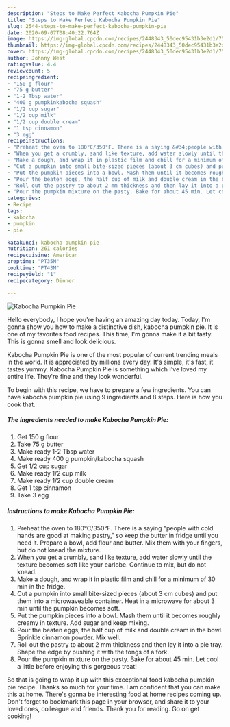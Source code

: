 ```yaml
---
description: "Steps to Make Perfect Kabocha Pumpkin Pie"
title: "Steps to Make Perfect Kabocha Pumpkin Pie"
slug: 2544-steps-to-make-perfect-kabocha-pumpkin-pie
date: 2020-09-07T08:40:22.764Z
image: https://img-global.cpcdn.com/recipes/2448343_50dec95431b3e2d1/751x532cq70/kabocha-pumpkin-pie-recipe-main-photo.jpg
thumbnail: https://img-global.cpcdn.com/recipes/2448343_50dec95431b3e2d1/751x532cq70/kabocha-pumpkin-pie-recipe-main-photo.jpg
cover: https://img-global.cpcdn.com/recipes/2448343_50dec95431b3e2d1/751x532cq70/kabocha-pumpkin-pie-recipe-main-photo.jpg
author: Johnny West
ratingvalue: 4.4
reviewcount: 5
recipeingredient:
- "150 g flour"
- "75 g butter"
- "1-2 Tbsp water"
- "400 g pumpkinkabocha squash"
- "1/2 cup sugar"
- "1/2 cup milk"
- "1/2 cup double cream"
- "1 tsp cinnamon"
- "3 egg"
recipeinstructions:
- "Preheat the oven to 180°C/350°F. There is a saying &#34;people with cold hands are good at making pastry,&#34; so keep the butter in fridge until you need it. Prepare a bowl, add flour and butter. Mix them with your fingers, but do not knead the mixture."
- "When you get a crumbly, sand like texture, add water slowly until the texture becomes soft like your earlobe. Continue to mix, but do not knead."
- "Make a dough, and wrap it in plastic film and chill for a minimum of 30 min in the fridge."
- "Cut a pumpkin into small bite-sized pieces (about 3 cm cubes) and put them into a microwaveable container. Heat in a microwave for about 3 min until the pumpkin becomes soft."
- "Put the pumpkin pieces into a bowl. Mash them until it becomes roughly creamy in texture. Add sugar and keep mixing."
- "Pour the beaten eggs, the half cup of milk and double cream in the bowl. Sprinkle cinnamon powder. Mix well."
- "Roll out the pastry to about 2 mm thickness and then lay it into a pie tray. Shape the edge by pushing it with the tongs of a fork."
- "Pour the pumpkin mixture on the pasty. Bake for about 45 min. Let cool a little before enjoying this gorgeous treat!"
categories:
- Recipe
tags:
- kabocha
- pumpkin
- pie

katakunci: kabocha pumpkin pie 
nutrition: 261 calories
recipecuisine: American
preptime: "PT35M"
cooktime: "PT43M"
recipeyield: "1"
recipecategory: Dinner

---
```



![Kabocha Pumpkin Pie](https://img-global.cpcdn.com/recipes/2448343_50dec95431b3e2d1/751x532cq70/kabocha-pumpkin-pie-recipe-main-photo.jpg)

Hello everybody, I hope you're having an amazing day today. Today, I'm gonna show you how to make a distinctive dish, kabocha pumpkin pie. It is one of my favorites food recipes. This time, I'm gonna make it a bit tasty. This is gonna smell and look delicious.

Kabocha Pumpkin Pie is one of the most popular of current trending meals in the world. It is appreciated by millions every day. It's simple, it's fast, it tastes yummy. Kabocha Pumpkin Pie is something which I've loved my entire life. They're fine and they look wonderful.




To begin with this recipe, we have to prepare a few ingredients. You can have kabocha pumpkin pie using 9 ingredients and 8 steps. Here is how you cook that.

<!--inarticleads1-->

##### The ingredients needed to make Kabocha Pumpkin Pie:

1. Get 150 g flour
1. Take 75 g butter
1. Make ready 1-2 Tbsp water
1. Make ready 400 g pumpkin/kabocha squash
1. Get 1/2 cup sugar
1. Make ready 1/2 cup milk
1. Make ready 1/2 cup double cream
1. Get 1 tsp cinnamon
1. Take 3 egg




<!--inarticleads2-->

##### Instructions to make Kabocha Pumpkin Pie:

1. Preheat the oven to 180°C/350°F. There is a saying &#34;people with cold hands are good at making pastry,&#34; so keep the butter in fridge until you need it. Prepare a bowl, add flour and butter. Mix them with your fingers, but do not knead the mixture.
1. When you get a crumbly, sand like texture, add water slowly until the texture becomes soft like your earlobe. Continue to mix, but do not knead.
1. Make a dough, and wrap it in plastic film and chill for a minimum of 30 min in the fridge.
1. Cut a pumpkin into small bite-sized pieces (about 3 cm cubes) and put them into a microwaveable container. Heat in a microwave for about 3 min until the pumpkin becomes soft.
1. Put the pumpkin pieces into a bowl. Mash them until it becomes roughly creamy in texture. Add sugar and keep mixing.
1. Pour the beaten eggs, the half cup of milk and double cream in the bowl. Sprinkle cinnamon powder. Mix well.
1. Roll out the pastry to about 2 mm thickness and then lay it into a pie tray. Shape the edge by pushing it with the tongs of a fork.
1. Pour the pumpkin mixture on the pasty. Bake for about 45 min. Let cool a little before enjoying this gorgeous treat!




So that is going to wrap it up with this exceptional food kabocha pumpkin pie recipe. Thanks so much for your time. I am confident that you can make this at home. There's gonna be interesting food at home recipes coming up. Don't forget to bookmark this page in your browser, and share it to your loved ones, colleague and friends. Thank you for reading. Go on get cooking!
